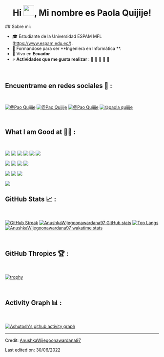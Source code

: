 <h1 align="center">Hi <img src="https://media.giphy.com/media/hvRJCLFzcasrR4ia7z/giphy.gif" width="35">, Mi nombre es Paola Quijije! </h1>
## Sobre mi:

- 🎓 Estudiante de la Universidad ESPAM MFL (https://www.espam.edu.ec/).
- 🏢 Formandose para ser  **Ingeniera en Informática **.
- 🏡 Vivo en **Ecuador**
- ⚡ **Actividades que me gusta realizar** : 🍕 🎼 📔 🎥 🏀

<br>

## Encuentrame en redes sociales 🎀 :

<br>

[![@Pao Quijije ](https://img.icons8.com/fluency/48/000000/instagram-new.png "@Pao Quijije ")](https://www.instagram.com/poly02q?igsh=cmY4cXFkYW92cTl0) [![@Pao Quijije ](https://img.icons8.com/fluency/48/000000/facebook.png "@Pao Quijije ")](https://www.facebook.com/marilyn.quijije.58?locale=es_LA) [![@Pao Quijije ](https://img.icons8.com/fluency/48/000000/linkedin.png "@paola quijije")](https://www.linkedin.com/in/paola-quijije-bba0b8339/) [![@paola quijije](https://img.icons8.com/fluency/48/000000/twitter-squared.png "@poli1902")](https://x.com/poli1902) 

<br>

## What I am Good at 🧑‍💻 :

<br>

<img src="https://img.icons8.com/color/48/000000/html-5--v1.png"/> <img src="https://img.icons8.com/color/48/000000/css3.png"/> <img src="https://img.icons8.com/color/48/000000/sass.png"/> <img src="https://img.icons8.com/color/48/000000/javascript--v1.png"/> <img src="https://img.icons8.com/office/48/000000/react.png"/> <img src="https://img.icons8.com/color/48/000000/nextjs.png"/>

<img src="https://img.icons8.com/color/48/000000/java-coffee-cup-logo--v1.png"/> <img src="https://img.icons8.com/officel/48/000000/php-logo.png"/> <img src="https://img.icons8.com/fluency/48/000000/laravel.png"/> <img src="https://img.icons8.com/fluency/48/000000/wordpress.png"/>

<img src="https://img.icons8.com/color/48/000000/mysql-logo.png"/> <img src="https://img.icons8.com/color/48/000000/mongodb.png"/> <img src="https://img.icons8.com/color/48/000000/firebase.png"/>

<img src="https://img.icons8.com/color/48/000000/npm.png"/>

<br>

## GitHub Stats 📈 :

<br>

[![GitHub Streak](https://github-readme-streak-stats.herokuapp.com?user=AnushkaWijegoonawardana97&theme=algolia&date_format=M%20j%5B%2C%20Y%5D)](https://git.io/streak-stats) [![AnushkaWijegoonawardana97 GitHub stats](https://github-readme-stats.vercel.app/api?username=AnushkaWijegoonawardana97&theme=algolia)](https://github.com/AnushkaWijegoonawardana97/github-readme-stats) [![Top Langs](https://github-readme-stats.vercel.app/api/top-langs/?username=AnushkaWijegoonawardana97&theme=algolia)](https://github.com/AnushkaWijegoonawardana97/github-readme-stats) [![AnushkaWijegoonawardana97 wakatime stats](https://github-readme-stats.vercel.app/api/wakatime?username=WinterWolf97&theme=algolia)](https://github.com/WinterWolf97/github-readme-stats)

<br>

## GitHub Thropies 🏆 :

<br>

[![trophy](https://github-profile-trophy.vercel.app/?username=AnushkaWijegoonawardana97)](https://github.com/AnushkaWijegoonawardana97/github-profile-trophy)

<br>

## Activity Graph 📊 :

<br>

[![Ashutosh's github activity graph](https://activity-graph.herokuapp.com/graph?username=AnushkaWijegoonawardana97&bg_color=000&color=fff&line=00E676&point=fff&hide_border=true)](https://github.com/ashutosh00710/github-readme-activity-graph)

---

Credit: [AnushkaWijegoonawardana97](https://github.com/AnushkaWijegoonawardana97)

Last edited on: 30/06/2022
